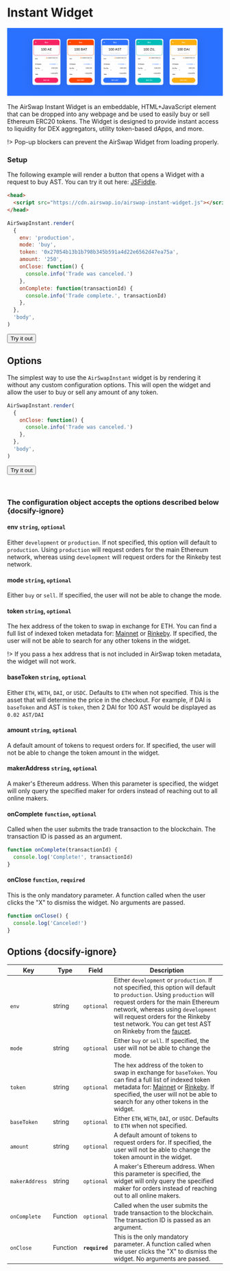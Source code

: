 # Instant Widget

![AirSwap Widget](../assets/widget/instant-widget.png)

The AirSwap Instant Widget is an embeddable, HTML+JavaScript element that can be dropped into any webpage and be used to easily buy or sell Ethereum ERC20 tokens. The Widget is designed to provide instant access to liquidity for DEX aggregators, utility token-based dApps, and more.

!> Pop-up blockers can prevent the AirSwap Widget from loading properly.

### Setup

The following example will render a button that opens a Widget with a request to buy AST. You can try it out here: [JSFiddle](https://codepen.io/grahamperich/pen/xxKqBQy).

```html
<head>
  <script src="https://cdn.airswap.io/airswap-instant-widget.js"></script>
</head>
```

```js
AirSwapInstant.render(
  {
    env: 'production',
    mode: 'buy',
    token: '0x27054b13b1b798b345b591a4d22e6562d47ea75a',
    amount: '250',
    onClose: function() {
      console.info('Trade was canceled.')
    },
    onComplete: function(transactionId) {
      console.info('Trade complete.', transactionId)
    },
  },
  'body',
)
```

<button class="open-widget" id="open-instant-widget-1" onClick="(function() {
  const button = document.getElementById('open-instant-widget-1');
  button.disabled = true;
  window.AirSwapInstant.render(
    {
      env: 'production',
      mode: 'buy',
      token: '0x27054b13b1b798b345b591a4d22e6562d47ea75a',
      amount: '250',
      onClose: function() {
        console.info('Trade was canceled.')
        button.disabled = false;
      },
      onComplete: function(transactionId) {
        console.info('Trade complete.', transactionId)
      },
    },
    'body',
  )
})()">Try it out</button>

## Options

The simplest way to use the `AirSwapInstant` widget is by rendering it without any custom configuration options. This will open the widget and allow the user to buy or sell any amount of any token.

```js
AirSwapInstant.render(
  {
    onClose: function() {
      console.info('Trade was canceled.')
    },
  },
  'body',
)
```

<button class="open-widget" id="open-instant-widget-2" onClick="(function() {
  const button = document.getElementById('open-instant-widget-2');
  button.disabled = true;
  window.AirSwapInstant.render(
    {
      onClose: function() {
        console.info('Trade was canceled.')
        button.disabled = false;
      },
    },
    'body',
  )
})()">Try it out</button>

<br>

### The configuration object accepts the options described below {docsify-ignore}

#### env `string`, `optional`

Either `development` or `production`. If not specified, this option will default to `production`. Using `production` will request orders for the main Ethereum network, whereas using `development` will request orders for the Rinkeby test network.

#### mode `string`, `optional`

Either `buy` or `sell`. If specified, the user will not be able to change the mode.

#### token `string`, `optional`

The hex address of the token to swap in exchange for ETH. You can find a full list of indexed token metadata for: [Mainnet](https://token-metadata.airswap.io/tokens) or [Rinkeby](https://token-metadata.airswap.io/rinkebyTokens). If specified, the user will not be able to search for any other tokens in the widget.

!> If you pass a hex address that is not included in AirSwap token metadata, the widget will not work.

#### baseToken `string`, `optional`

Either `ETH`, `WETH`, `DAI`, or `USDC`. Defaults to `ETH` when not specified. This is the asset that will determine the price in the checkout. For example, if DAI is `baseToken` and AST is `token`, then 2 DAI for 100 AST would be displayed as `0.02 AST/DAI`

#### amount `string`, `optional`

A default amount of tokens to request orders for. If specified, the user will not be able to change the token amount in the widget.

#### makerAddress `string`, `optional`

A maker's Ethereum address. When this parameter is specified, the widget will only query the specified maker for orders instead of reaching out to all online makers.

#### onComplete `function`, `optional`

Called when the user submits the trade transaction to the blockchain. The transaction ID is passed as an argument.

```js
function onComplete(transactionId) {
  console.log('Complete!', transactionId)
}
```

#### onClose `function`, `required`

This is the only mandatory parameter. A function called when the user clicks the "X" to dismiss the widget. No arguments are passed.

```js
function onClose() {
  console.log('Canceled!')
}
```

## Options {docsify-ignore}

| Key            | Type     | Field          | Description                                                                                                                                                                                                                                                                                                                                             |
| -------------- | -------- | -------------- | ------------------------------------------------------------------------------------------------------------------------------------------------------------------------------------------------------------------------------------------------------------------------------------------------------------------------------------------------------- |
| `env`          | string   | `optional`     | Either `development` or `production`. If not specified, this option will default to `production`. Using `production` will request orders for the main Ethereum network, whereas using `development` will request orders for the Rinkeby test network. You can get test AST on Rinkeby from the [faucet](https://ast-faucet-ui.development.airswap.io/). |
| `mode`         | string   | `optional`     | Either `buy` or `sell`. If specified, the user will not be able to change the mode.                                                                                                                                                                                                                                                                     |
| `token`        | string   | `optional`     | The hex address of the token to swap in exchange for `baseToken`. You can find a full list of indexed token metadata for: [Mainnet](https://token-metadata.airswap.io/tokens) or [Rinkeby](https://token-metadata.airswap.io/rinkebyTokens). If specified, the user will not be able to search for any other tokens in the widget.                      |
| `baseToken`    | string   | `optional`     | Either `ETH`, `WETH`, `DAI`, or `USDC`. Defaults to `ETH` when not specified.                                                                                                                                                                                                                                                                           |
| `amount`       | string   | `optional`     | A default amount of tokens to request orders for. If specified, the user will not be able to change the token amount in the widget.                                                                                                                                                                                                                     |
| `makerAddress` | string   | `optional`     | A maker's Ethereum address. When this parameter is specified, the widget will only query the specified maker for orders instead of reaching out to all online makers.                                                                                                                                                                                   |
| `onComplete`   | Function | `optional`     | Called when the user submits the trade transaction to the blockchain. The transaction ID is passed as an argument.                                                                                                                                                                                                                                      |
| `onClose`      | Function | **`required`** | This is the only mandatory parameter. A function called when the user clicks the "X" to dismiss the widget. No arguments are passed.                                                                                                                                                                                                                    |

<!-- Coming soon...

#### address `string`, `optional`

A fixed maker `address` to query a specific counterparty for orders. -->
